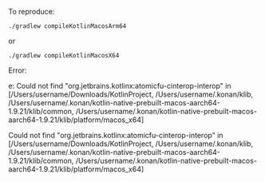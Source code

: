 To reproduce:

```shell
./gradlew compileKotlinMacosArm64
```

or 
```shell
./gradlew compileKotlinMacosX64
```

Error:

e: Could not find "org.jetbrains.kotlinx:atomicfu-cinterop-interop" in [/Users/username/Downloads/KotlinProject, /Users/username/.konan/klib, /Users/username/.konan/kotlin-native-prebuilt-macos-aarch64-1.9.21/klib/common, /Users/username/.konan/kotlin-native-prebuilt-macos-aarch64-1.9.21/klib/platform/macos_x64]

Could not find "org.jetbrains.kotlinx:atomicfu-cinterop-interop" in [/Users/username/Downloads/KotlinProject, /Users/username/.konan/klib, /Users/username/.konan/kotlin-native-prebuilt-macos-aarch64-1.9.21/klib/common, /Users/username/.konan/kotlin-native-prebuilt-macos-aarch64-1.9.21/klib/platform/macos_x64]

